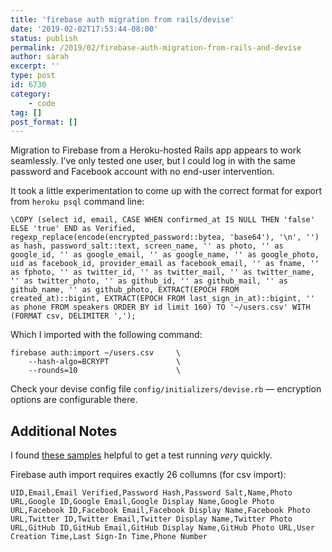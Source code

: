 ```yaml
---
title: 'firebase auth migration from rails/devise'
date: '2019-02-02T17:53:44-08:00'
status: publish
permalink: /2019/02/firebase-auth-migration-from-rails-and-devise
author: sarah
excerpt: ''
type: post
id: 6730
category:
    - code
tag: []
post_format: []
---
```

Migration to Firebase from a Heroku-hosted Rails app appears to work seamlessly. I’ve only tested one user, but I could log in with the same password and Facebook account with no end-user intervention.

It took a little experimentation to come up with the correct format for export from `heroku psql` command line:

```
\COPY (select id, email, CASE WHEN confirmed_at IS NULL THEN 'false' ELSE 'true' END as Verified, regexp_replace(encode(encrypted_password::bytea, 'base64'), '\n', '') as hash, password_salt::text, screen_name, '' as photo, '' as google_id, '' as google_email, '' as google_name, '' as google_photo, uid as facebook_id, provider_email as facebook_email, '' as fname, '' as fphoto, '' as twitter_id, '' as twitter_mail, '' as twitter_name, '' as twitter_photo, '' as github_id, '' as github_mail, '' as github_name, '' as github_photo, EXTRACT(EPOCH FROM created_at)::bigint, EXTRACT(EPOCH FROM last_sign_in_at)::bigint, '' as phone FROM speakers ORDER BY id limit 160) TO '~/users.csv' WITH (FORMAT csv, DELIMITER ',');

```

Which I imported with the following command:

```
firebase auth:import ~/users.csv     \
    --hash-algo=BCRYPT               \
    --rounds=10                      \

```

Check your devise config file `config/initializers/devise.rb` — encryption options are configurable there.

Additional Notes
----------------

I found [these samples](https://github.com/firebase/quickstart-js/tree/master/auth) helpful to get a test running *very* quickly.

Firebase auth import requires exactly 26 collumns (for csv import):

```
UID,Email,Email Verified,Password Hash,Password Salt,Name,Photo URL,Google ID,Google Email,Google Display Name,Google Photo URL,Facebook ID,Facebook Email,Facebook Display Name,Facebook Photo URL,Twitter ID,Twitter Email,Twitter Display Name,Twitter Photo URL,GitHub ID,GitHub Email,GitHub Display Name,GitHub Photo URL,User Creation Time,Last Sign-In Time,Phone Number

```
